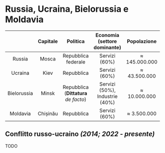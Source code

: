 # Russia, Ucraina, Bielorussia e Moldavia

| | Capitale | Politica | Economia (settore dominante) | Popolazione |
| :-: | :-: | :-: | :-: | :-: |
| Russia | Mosca | Repubblica federale | Servizi (60%) | &thickapprox; 145.000.000 |
| Ucraina | Kiev | Repubblica | Servizi (60%) | &thickapprox; 43.500.000 |
| Bielorussia | Minsk | Repubblica (**Dittatura** *de facto*) | Servizi (50%), Industrie (40%) | &thickapprox; 10.000.000 |
| Moldavia | Chișinău | Repubblica | Servizi (60%) | &thickapprox; 3.500.000 |

## Conflitto russo-ucraino *(2014; 2022 - presente)*

TODO
